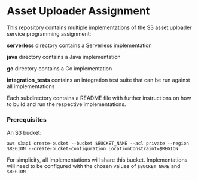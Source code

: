 Asset Uploader Assignment
=========================

This repository contains multiple implementations of the S3 asset uploader service programming assignment:

**serverless** directory contains a Serverless implementation

**java** directory contains a Java implementation

**go** directory contains a Go implementation

**integration_tests** contains an integration test suite that can be run against all implementations 

Each subdirectory contains a README file with further instructions on how to build and run the respective implementations.

### Prerequisites

An S3 bucket:

```
aws s3api create-bucket --bucket $BUCKET_NAME --acl private --region $REGION --create-bucket-configuration LocationConstraint=$REGION 
```

For simplicity, all implementations will share this bucket. Implementations will need to be configured with the chosen values of `$BUCKET_NAME` and `$REGION`